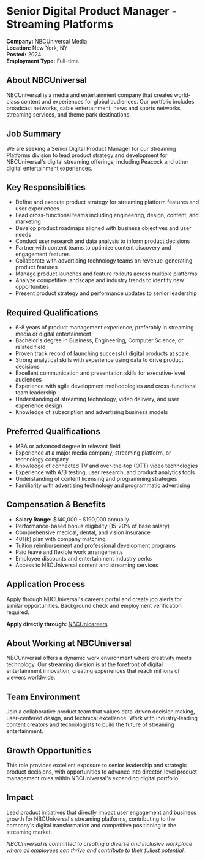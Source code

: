# Senior Digital Product Manager - Streaming Platforms
**Company:** NBCUniversal Media  
**Location:** New York, NY  
**Posted:** 2024  
**Employment Type:** Full-time  

## About NBCUniversal
NBCUniversal is a media and entertainment company that creates world-class content and experiences for global audiences. Our portfolio includes broadcast networks, cable entertainment, news and sports networks, streaming services, and theme park destinations.

## Job Summary
We are seeking a Senior Digital Product Manager for our Streaming Platforms division to lead product strategy and development for NBCUniversal's digital streaming offerings, including Peacock and other digital entertainment experiences.

## Key Responsibilities
- Define and execute product strategy for streaming platform features and user experiences
- Lead cross-functional teams including engineering, design, content, and marketing
- Develop product roadmaps aligned with business objectives and user needs
- Conduct user research and data analysis to inform product decisions
- Partner with content teams to optimize content discovery and engagement features
- Collaborate with advertising technology teams on revenue-generating product features
- Manage product launches and feature rollouts across multiple platforms
- Analyze competitive landscape and industry trends to identify new opportunities
- Present product strategy and performance updates to senior leadership

## Required Qualifications
- 6-8 years of product management experience, preferably in streaming media or digital entertainment
- Bachelor's degree in Business, Engineering, Computer Science, or related field
- Proven track record of launching successful digital products at scale
- Strong analytical skills with experience using data to drive product decisions
- Excellent communication and presentation skills for executive-level audiences
- Experience with agile development methodologies and cross-functional team leadership
- Understanding of streaming technology, video delivery, and user experience design
- Knowledge of subscription and advertising business models

## Preferred Qualifications
- MBA or advanced degree in relevant field
- Experience at a major media company, streaming platform, or technology company
- Knowledge of connected TV and over-the-top (OTT) video technologies
- Experience with A/B testing, user research, and product analytics tools
- Understanding of content licensing and programming strategies
- Familiarity with advertising technology and programmatic advertising

## Compensation & Benefits
- **Salary Range:** $140,000 - $190,000 annually
- Performance-based bonus eligibility (15-20% of base salary)
- Comprehensive medical, dental, and vision insurance
- 401(k) plan with company matching
- Tuition reimbursement and professional development programs
- Paid leave and flexible work arrangements
- Employee discounts and entertainment industry perks
- Access to NBCUniversal content and streaming services

## Application Process
Apply through NBCUniversal's careers portal and create job alerts for similar opportunities. Background check and employment verification required.

**Apply directly through:** [NBCUnicareers](https://www.nbcunicareers.com/find-a-job)

## About Working at NBCUniversal
NBCUniversal offers a dynamic work environment where creativity meets technology. Our streaming division is at the forefront of digital entertainment innovation, creating experiences that reach millions of viewers worldwide.

## Team Environment
Join a collaborative product team that values data-driven decision making, user-centered design, and technical excellence. Work with industry-leading content creators and technologists to build the future of streaming entertainment.

## Growth Opportunities
This role provides excellent exposure to senior leadership and strategic product decisions, with opportunities to advance into director-level product management roles within NBCUniversal's expanding digital portfolio.

## Impact
Lead product initiatives that directly impact user engagement and business growth for NBCUniversal's streaming platforms, contributing to the company's digital transformation and competitive positioning in the streaming market.

*NBCUniversal is committed to creating a diverse and inclusive workplace where all employees can thrive and contribute to their fullest potential.*